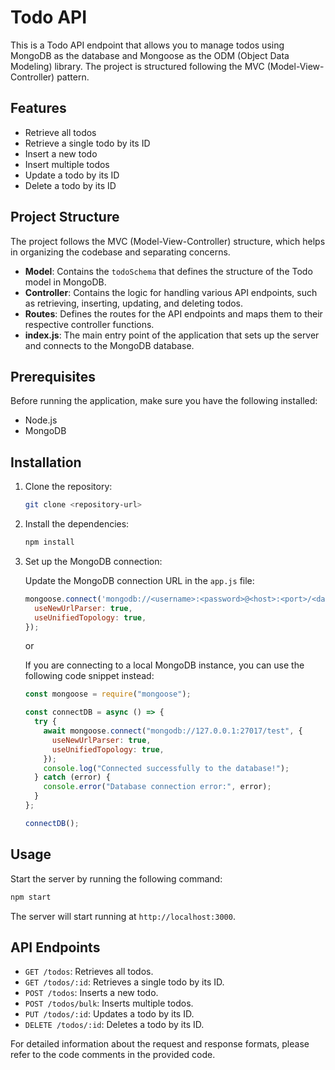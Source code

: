 # Todo API

This is a Todo API endpoint that allows you to manage todos using MongoDB as the database and Mongoose as the ODM (Object Data Modeling) library. The project is structured following the MVC (Model-View-Controller) pattern.

## Features

- Retrieve all todos
- Retrieve a single todo by its ID
- Insert a new todo
- Insert multiple todos
- Update a todo by its ID
- Delete a todo by its ID

## Project Structure

The project follows the MVC (Model-View-Controller) structure, which helps in organizing the codebase and separating concerns.

- **Model**: Contains the `todoSchema` that defines the structure of the Todo model in MongoDB.
- **Controller**: Contains the logic for handling various API endpoints, such as retrieving, inserting, updating, and deleting todos.
- **Routes**: Defines the routes for the API endpoints and maps them to their respective controller functions.
- **index.js**: The main entry point of the application that sets up the server and connects to the MongoDB database.

## Prerequisites

Before running the application, make sure you have the following installed:

- Node.js
- MongoDB

## Installation

1. Clone the repository:

   ```bash
   git clone <repository-url>
   ```

2. Install the dependencies:

   ```bash
   npm install
   ```

3. Set up the MongoDB connection:
   
   Update the MongoDB connection URL in the `app.js` file:

   ```javascript
   mongoose.connect('mongodb://<username>:<password>@<host>:<port>/<database-name>', {
     useNewUrlParser: true,
     useUnifiedTopology: true,
   });
   ```

   or

   If you are connecting to a local MongoDB instance, you can use the following code snippet instead:

   ```javascript
   const mongoose = require("mongoose");

   const connectDB = async () => {
     try {
       await mongoose.connect("mongodb://127.0.0.1:27017/test", {
         useNewUrlParser: true,
         useUnifiedTopology: true,
       });
       console.log("Connected successfully to the database!");
     } catch (error) {
       console.error("Database connection error:", error);
     }
   };

   connectDB();
   ```

## Usage

Start the server by running the following command:

```bash
npm start
```

The server will start running at `http://localhost:3000`.

## API Endpoints

- `GET /todos`: Retrieves all todos.
- `GET /todos/:id`: Retrieves a single todo by its ID.
- `POST /todos`: Inserts a new todo.
- `POST /todos/bulk`: Inserts multiple todos.
- `PUT /todos/:id`: Updates a todo by its ID.
- `DELETE /todos/:id`: Deletes a todo by its ID.

For detailed information about the request and response formats, please refer to the code comments in the provided code.

